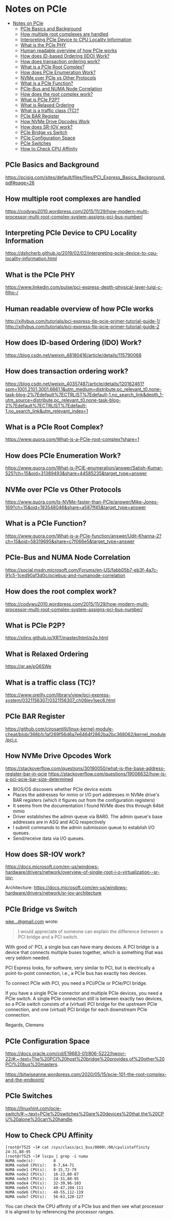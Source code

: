 # Notes on PCIe

- [Notes on PCIe](#notes-on-pcie)
  - [PCIe Basics and Background](#pcie-basics-and-background)
  - [How multiple root complexes are handled](#how-multiple-root-complexes-are-handled)
  - [Interpreting PCIe Device to CPU Locality Information](#interpreting-pcie-device-to-cpu-locality-information)
  - [What is the PCIe PHY](#what-is-the-pcie-phy)
  - [Human readable overview of how PCIe works](#human-readable-overview-of-how-pcie-works)
  - [How does ID-based Ordering (IDO) Work?](#how-does-id-based-ordering-ido-work)
  - [How does transaction ordering work?](#how-does-transaction-ordering-work)
  - [What is a PCIe Root Complex?](#what-is-a-pcie-root-complex)
  - [How does PCIe Enumeration Work?](#how-does-pcie-enumeration-work)
  - [NVMe over PCIe vs Other Protocols](#nvme-over-pcie-vs-other-protocols)
  - [What is a PCIe Function?](#what-is-a-pcie-function)
  - [PCIe-Bus and NUMA Node Correlation](#pcie-bus-and-numa-node-correlation)
  - [How does the root complex work?](#how-does-the-root-complex-work)
  - [What is PCIe P2P?](#what-is-pcie-p2p)
  - [What is Relaxed Ordering](#what-is-relaxed-ordering)
  - [What is a traffic class (TC)?](#what-is-a-traffic-class-tc)
  - [PCIe BAR Register](#pcie-bar-register)
  - [How NVMe Drive Opcodes Work](#how-nvme-drive-opcodes-work)
  - [How does SR-IOV work?](#how-does-sr-iov-work)
  - [PCIe Bridge vs Switch](#pcie-bridge-vs-switch)
  - [PCIe Configuration Space](#pcie-configuration-space)
  - [PCIe Switches](#pcie-switches)
  - [How to Check CPU Affinity](#how-to-check-cpu-affinity)


## PCIe Basics and Background

https://pcisig.com/sites/default/files/files/PCI_Express_Basics_Background.pdf#page=26

## How multiple root complexes are handled

https://codywu2010.wordpress.com/2015/11/29/how-modern-multi-processor-multi-root-complex-system-assigns-pci-bus-number/

## Interpreting PCIe Device to CPU Locality Information

https://dshcherb.github.io/2019/02/02/interpreting-pcie-device-to-cpu-locality-information.html

## What is the PCIe PHY

https://www.linkedin.com/pulse/pci-express-depth-physical-layer-luigi-c-filho-/

## Human readable overview of how PCIe works

http://xillybus.com/tutorials/pci-express-tlp-pcie-primer-tutorial-guide-1/
http://xillybus.com/tutorials/pci-express-tlp-pcie-primer-tutorial-guide-2

## How does ID-based Ordering (IDO) Work?

https://blog.csdn.net/weixin_48180416/article/details/115790068

## How does transaction ordering work?

https://blog.csdn.net/weixin_40357487/article/details/120162461?spm=1001.2101.3001.6661.1&utm_medium=distribute.pc_relevant_t0.none-task-blog-2%7Edefault%7ECTRLIST%7Edefault-1.no_search_link&depth_1-utm_source=distribute.pc_relevant_t0.none-task-blog-2%7Edefault%7ECTRLIST%7Edefault-1.no_search_link&utm_relevant_index=1

## What is a PCIe Root Complex?

https://www.quora.com/What-is-a-PCIe-root-complex?share=1

## How does PCIe Enumeration Work?

https://www.quora.com/What-is-PCIE-enumeration/answer/Satish-Kumar-525?ch=15&oid=31389493&share=44585235&target_type=answer

## NVMe over PCIe vs Other Protocols

https://www.quora.com/Is-NVMe-faster-than-PCIe/answer/Mike-Jones-169?ch=15&oid=193548046&share=a587ff45&target_type=answer

## What is a PCIe Function?

https://www.quora.com/What-is-a-PCIe-function/answer/Udit-Khanna-2?ch=15&oid=58319695&share=c7f066e5&target_type=answer

## PCIe-Bus and NUMA Node Correlation

https://social.msdn.microsoft.com/Forums/en-US/fabb05b7-eb3f-4a7c-91c5-1ced90af3d0c/pciebus-and-numanode-correlation

## How does the root complex work?

https://codywu2010.wordpress.com/2015/11/29/how-modern-multi-processor-multi-root-complex-system-assigns-pci-bus-number/

## What is PCIe P2P?

https://xilinx.github.io/XRT/master/html/p2p.html

## What is Relaxed Ordering

https://qr.ae/pG6SWe

## What is a traffic class (TC)?

https://www.oreilly.com/library/view/pci-express-system/0321156307/0321156307_ch06lev1sec6.html

## PCIe BAR Register

https://github.com/cirosantilli/linux-kernel-module-cheat/blob/366b1c1af269f56d6a7e6464f2862ba2bc368062/kernel_module/pci.c

## How NVMe Drive Opcodes Work

https://stackoverflow.com/questions/30190050/what-is-the-base-address-register-bar-in-pcie
https://stackoverflow.com/questions/19006632/how-is-a-pci-pcie-bar-size-determined

- BIOS/OS discovers whether PCIe device exists
- Places the addresses for mmio or I/O port addresses in NVMe drive​'s BAR registers (which it figures out from the configuration registers)
- It seems from the documentation I found NVMe does this through 64bit mmio
- Driver establishes the admin queue via BAR0. The admin queue's base addresses are in ASQ and ACQ respectively
- I submit commands to the admin submission queue to establish I/O queues.
- Send/receive data via I/O queues.

## How does SR-IOV work?

https://docs.microsoft.com/en-us/windows-hardware/drivers/network/overview-of-single-root-i-o-virtualization--sr-iov-

Architecture: https://docs.microsoft.com/en-us/windows-hardware/drivers/network/sr-iov-architecture

## PCIe Bridge vs Switch
wke...@gmail.com wrote:
> I would appreciate of someone can explain the difference between
> a PCI bridge and a PCI switch.

With good ol' PCI, a single bus can have many devices. A PCI bridge
is a device that connects multiple buses together, which is something
that was very seldom needed.

PCI Express looks, for software, very similar to PCI, but is electrically
a point-to-point connection, i.e., a PCIe bus has exactly two devices.

To connect PCIe with PCI, you need a PCI/PCIe or PCIe/PCI bridge.

If you have a single PCIe connector and multiple PCIe devices, you need
a PCIe switch. A single PCIe connection still is between exactly two
devices, so a PCIe switch consists of a (virtual) PCI bridge for the
upstream PCIe connection, and one (virtual) PCI bridge for each
downstream PCIe connection.


Regards,
Clemens

## PCIe Configuration Space

https://docs.oracle.com/cd/E19683-01/806-5222/hwovr-22/#:~:text=The%20PCI%20host%20bridge%20provides,of%20other%20PCI%20bus%20masters.

https://bitwiseanne.wordpress.com/2020/05/15/pcie-101-the-root-complex-and-the-endpoint/

## PCIe Switches

https://linuxhint.com/pcie-switch/#:~:text=PCIe%20switches%20are%20devices%20that,the%20CPU%20alone%20can%20handle.

## How to Check CPU Affinity

```
[root@r7525 ~]# cat /sys/class/pci_bus/0000\:00/cpulistaffinity
24-31,88-95
[root@r7525 ~]# lscpu | grep -i numa
NUMA node(s):        8
NUMA node0 CPU(s):   0-7,64-71
NUMA node1 CPU(s):   8-15,72-79
NUMA node2 CPU(s):   16-23,80-87
NUMA node3 CPU(s):   24-31,88-95
NUMA node4 CPU(s):   32-39,96-103
NUMA node5 CPU(s):   40-47,104-111
NUMA node6 CPU(s):   48-55,112-119
NUMA node7 CPU(s):   56-63,120-127
```
You can check the CPU affinity of a PCIe bus and then see what processor it is aligned to by referencing the processor ranges.